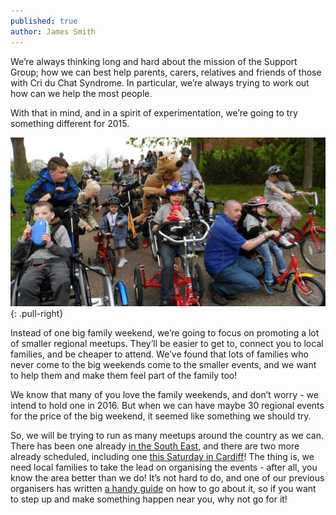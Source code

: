 ```yaml
---
published: true
author: James Smith
---
```


We’re always thinking long and hard about the mission of the Support Group; how we can best help parents, carers, relatives and friends of those with Cri du Chat Syndrome. In particular, we’re always trying to work out how can we help the most people.

With that in mind, and in a spirit of experimentation, we’re going to try something different for 2015.

![Northern Meetup](/img/posts/2015-02-04/meetup_north.jpg)
{: .pull-right}

Instead of one big family weekend, we’re going to focus on promoting a lot of smaller regional meetups. They’ll be easier to get to, connect you to local families, and be cheaper to attend. We’ve found that lots of families who never come to the big weekends come to the smaller events, and we want to help them and make them feel part of the family too!

We know that many of you love the family weekends, and don’t worry - we intend to hold one in 2016. But when we can have maybe 30 regional events for the price of the big weekend, it seemed like something we should try.

So, we will be trying to run as many meetups around the country as we can. There has been one already [in the South East](/events/2015/south-east-meetup.html), and there are two more already scheduled, including one [this Saturday in Cardiff](/events/2015/south-west-meetup.html)! The thing is, we need local families to take the lead on organising the events - after all, you know the area better than we do! It’s not hard to do, and one of our previous organisers has written [a handy guide](/events/meetups.html) on how to go about it, so if you want to step up and make something happen near you, why not go for it!